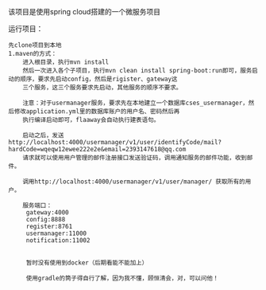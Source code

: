 该项目是使用spring cloud搭建的一个微服务项目

运行项目：

    先clone项目到本地
    1.maven的方式：
        进入根目录，执行mvn install
        然后一次进入各个子项目，执行mvn clean install spring-boot:run即可，服务启动的顺序，要求先启动config，然后是rigister、gateway这
        三个服务，这三个服务要求先启动，其他服务的顺序不要求。
        
        注意：对于usermanager服务，要求先在本地建立一个数据库cses_usermanager，然后修改application.yml里的数据库账户的用户名、密码然后再
        执行编译启动即可，flaaway会自动执行建表语句。
        
        启动之后，发送http://localhost:4000/usermanager/v1/user/identifyCode/mail?hardCode=wqeqw12ewee222e2e&email=2393147618@qq.com
        请求就可以使用用户管理的邮件注册接口发送验证码，调用通知服务的邮件功能，收到邮件。
        
        调用http://localhost:4000/usermanager/v1/user/manager/ 获取所有的用户。
        
        服务端口：
         gateway:4000
         config:8888
         register:8761
         usermanager:11000
         notification:11002
         
         
         暂时没有使用到docker（后期看能不能加上）
         
         使用gradle的筒子得自行了解，因为我不懂，顾恒清会，对，可以问他！
         
        
        